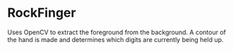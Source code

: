 # RockFinger
Uses OpenCV to extract the foreground from the background. A contour of the hand is made and determines which digits are currently being held up.
